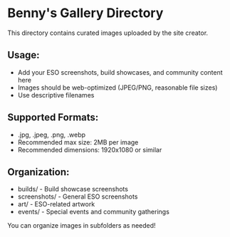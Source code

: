 # Benny's Gallery Directory

This directory contains curated images uploaded by the site creator.

## Usage:
- Add your ESO screenshots, build showcases, and community content here
- Images should be web-optimized (JPEG/PNG, reasonable file sizes)
- Use descriptive filenames

## Supported Formats:
- .jpg, .jpeg, .png, .webp
- Recommended max size: 2MB per image
- Recommended dimensions: 1920x1080 or similar

## Organization:
- builds/ - Build showcase screenshots
- screenshots/ - General ESO screenshots  
- art/ - ESO-related artwork
- events/ - Special events and community gatherings

You can organize images in subfolders as needed!
